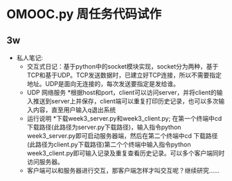 # OMOOC.py 周任务代码试作

## 3w

- 私人笔记:
    + 交互式日记：基于python中的socket模块实现，socket分为两种，基于TCP和基于UDP。TCP发送数据时，已建立好TCP连接，所以不需要指定地址。UDP是面向无连接的，每次发送要指定是发给谁。
    + UDP 网络服务
        *根据host和port，client可以访问server，并将client的输入推送到server上并保存，client端可以重复打印历史记录，也可以多次输入内容，直至用户输入q退出系统
    + 运行说明
        *下载week3_server.py和week3_client.py; 在第一个终端中cd 下载路径(此路径为server.py下载路径)，输入指令python week3_server.py即可启动服务器端，然后在第二个终端中cd 下载路径(此路径为client.py下载路径)第二个个终端中输入指令python week3_client.py即可输入记录及重复查看历史记录。可以多个客户端同时访问服务器。
    + 客户端可以和服务器进行交互，那客户端怎样才叫交互呢？继续研究......
